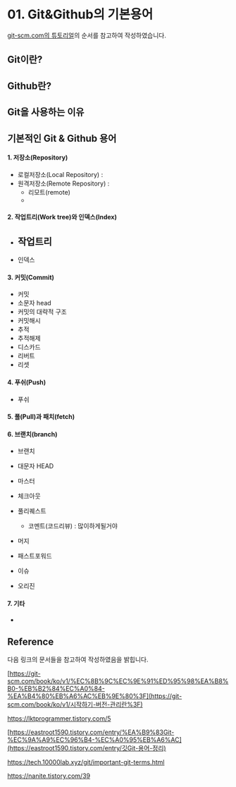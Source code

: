 # 01. Git&Github의 기본용어

[git-scm.com의 튜토리얼](https://git-scm.com/book/ko/v1/시작하기)의 순서를 참고하여 작성하였습니다.



## Git이란?



## Github란? 





## Git을 사용하는 이유





## 기본적인 Git & Github 용어

#### 1. 저장소(Repository)

- 로컬저장소(Local Repository) : 
- 원격저장소(Remote Repository) : 
  - 리모트(remote)
  - 

#### 2. 작업트리(Work tree)와 인덱스(Index)

- 작업트리
  - 
- 인덱스

#### 3. 커밋(Commit)

- 커밋
- 소문자 head
- 커밋의 대략적 구조
- 커밋해시
- 추적
- 추적해제
- 디스카드
- 리버트
- 리셋

#### 4. 푸쉬(Push)

- 푸쉬

#### 5. 풀(Pull)과 패치(fetch)

#### 6. 브랜치(branch)

- 브랜치

- 대문자 HEAD
- 마스터

- 체크아웃
- 풀리퀘스트
  - 코멘트(코드리뷰) : 많이하게될거야
- 머지
- 패스트포워드
- 이슈
- 오리진

#### 7. 기타

- 







## Reference

다음 링크의 문서들을 참고하여 작성하였음을 밝힙니다.

[https://git-scm.com/book/ko/v1/%EC%8B%9C%EC%9E%91%ED%95%98%EA%B8%B0-%EB%B2%84%EC%A0%84-%EA%B4%80%EB%A6%AC%EB%9E%80%3F](https://git-scm.com/book/ko/v1/시작하기-버전-관리란%3F)

https://lktprogrammer.tistory.com/5

[https://eastroot1590.tistory.com/entry/%EA%B9%83Git-%EC%9A%A9%EC%96%B4-%EC%A0%95%EB%A6%AC](https://eastroot1590.tistory.com/entry/깃Git-용어-정리)

https://tech.10000lab.xyz/git/important-git-terms.html

https://nanite.tistory.com/39

